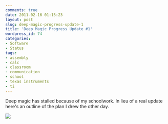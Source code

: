 ```yaml
---
comments: true
date: 2011-02-16 01:15:23
layout: post
slug: deep-magic-progress-update-1
title: 'Deep Magic Progress Update #1'
wordpress_id: 74
categories:
- Software
- Status
tags:
- assembly
- calc
- classroom
- communication
- school
- texas instruments
- ti
---
```


Deep magic has stalled because of my schoolwork. In lieu of a real update here's an outline of the plan I drew the other day.

[![](http://www.hackniac.com/blog/wp-content/uploads/2010/09/deep_magic-750x1024.jpg)](http://www.hackniac.com/blog/wp-content/uploads/2010/09/deep_magic.jpg)
